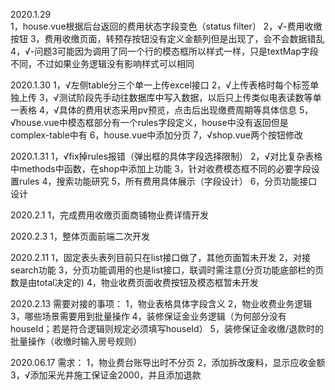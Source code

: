 2020.1.29   
1，house.vue根据后台返回的费用状态字段变色（status filter）
2，√-费用收缴按钮
3，费用收缴页面，转预存按钮没有定义金额列但是出现了，会不会数据错乱
4，√-问题3可能因为调用了同一个行的模态框所以样式一样，只是textMap字段不同，不过如果业务逻辑没有影响样式可以相同

2020.1.30
1，√左侧table分三个单一上传excel接口
2，√上传表格时每个标签单独上传
3，√测试阶段先手动往数据库中写入数据，以后只上传类似电表读数等单一表格
4，√具体的费用状态采用pv预览，点击后出现缴费周期等具体信息
5，√house.vue中模态框部分有一个rules字段定义，house中没有返回但是complex-table中有
6，house.vue中添加分页
7，√shop.vue两个按钮修改

2020.1.31
1，√fix掉rules报错（弹出框的具体字段选择限制）
2，√对比复杂表格中methods中函数，在shop中添加上功能
3，针对收费模态框不同的必要字段设置rules
4，搜索功能研究
5，所有费用具体展示（字段设计）
6，分页功能接口设计

2020.2.1
1，完成费用收缴页面商铺物业费详情开发

2020.2.3
1，整体页面前端二次开发

2020.2.11
1，固定表头表列目前只在list接口做了，其他页面暂未开发
2，对接search功能
3，分页功能调用的也是list接口，联调时需注意(分页功能底部栏的页数是由total决定的)
4，物业收费页面收费按钮及模态框暂未开发

2020.2.13
需要对接的事项：
1，物业表格具体字段含义
2，物业收费业务逻辑
3，哪些场景需要用到批量操作
4，装修保证金业务逻辑（为何部分没有houseId；若是符合逻辑则规定必须填写houseId）
5，装修保证金收缴/退款时的批量操作（收缴时输入房号规则）






2020.06.17
需求：
1，物业费台账导出时不分页
2，添加拆改废料，显示应收金额
3，√添加采光井施工保证金2000，并且添加退款